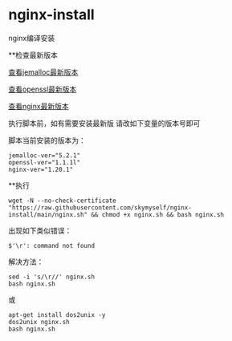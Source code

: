 # nginx-install
nginx编译安装

**检查最新版本

[查看jemalloc最新版本](https://github.com/jemalloc/jemalloc/releases)

[查看openssl最新版本](https://github.com/openssl/openssl/tags)

[查看nginx最新版本](http://nginx.org/en/download.html)


执行脚本前，如有需要安装最新版
请改如下变量的版本号即可

脚本当前安装的版本为：
```
jemalloc-ver="5.2.1"
openssl-ver="1.1.1l"
nginx-ver="1.20.1"
```

**执行
```
wget -N --no-check-certificate "https://raw.githubusercontent.com/skymyself/nginx-install/main/nginx.sh" && chmod +x nginx.sh && bash nginx.sh
```

出现如下类似错误：
```
$'\r': command not found
```
解决方法：
```
sed -i 's/\r//' nginx.sh
bash nginx.sh
```
或
```
apt-get install dos2unix -y
dos2unix nginx.sh
bash nginx.sh
```

